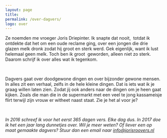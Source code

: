 ```yaml
---
layout: page
title:
permalink: /over-dagvers/
logo: over
---
```


Ze noemden me vroeger Joris Driepinter. Ik snapte dat nooit,  totdat ik ontdekte dat het om een oude reclame ging, over een
jongen die drie glazen melk dronk zodat hij groot en sterk werd.
Gek eigenlijk, want ik lust helemaal geen melk. Toch ben ik groot  geworden, alleen niet zo sterk. Daarom schrijf ik over alles wat ik tegenkom.

$~$

Dagvers gaat over doodgewone dingen en over bijzonder gewone mensen.
In alles zit een verhaal, zelfs in de hele kleine dingen. Dat is iets
wat ik je graag willen laten zien. Zodat jij ook anders naar de dingen
om je heen gaat kijken. Zoals die man die in de supermarkt met een veel
te jong kassameisje flirt terwijl zijn vrouw er witheet naast staat. Zie je het al voor je?

$~$

*In 2016 schreef ik voor het eerst 365 dagen vers. Elke dag dus. In 2017
doe ik het een jaar lang dunnetjes over. Wil je meer weten? Of liever een
op maat gemaakte dagvers? Stuur dan een email naar [info@jorisroovers.nl](mailto:info@jorisroovers.nl)*
